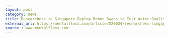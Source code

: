 ```yaml
---
layout: post
category: news
title: Researchers in Singapore Deploy Robot Swans to Test Water Quality
external_url: https://mentalfloss.com/article/526024/researchers-singapore-deploy-robot-swans-test-water-quality
source : www.mentalfloss.com
---
```

